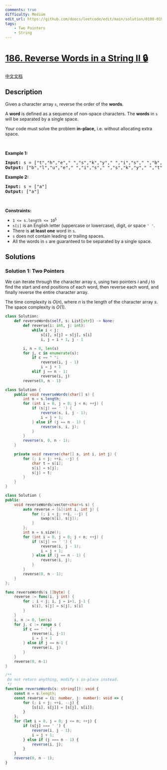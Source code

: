 ```yaml
---
comments: true
difficulty: Medium
edit_url: https://github.com/doocs/leetcode/edit/main/solution/0100-0199/0186.Reverse%20Words%20in%20a%20String%20II/README_EN.md
tags:
    - Two Pointers
    - String
---
```


<!-- problem:start -->

# [186. Reverse Words in a String II 🔒](https://leetcode.com/problems/reverse-words-in-a-string-ii)

[中文文档](/solution/0100-0199/0186.Reverse%20Words%20in%20a%20String%20II/README.md)

## Description

<!-- description:start -->

<p>Given a character array <code>s</code>, reverse the order of the <strong>words</strong>.</p>

<p>A <strong>word</strong> is defined as a sequence of non-space characters. The <strong>words</strong> in <code>s</code> will be separated by a single space.</p>

<p>Your code must solve the problem&nbsp;<strong>in-place,</strong> i.e. without allocating extra space.</p>

<p>&nbsp;</p>
<p><strong class="example">Example 1:</strong></p>
<pre><strong>Input:</strong> s = ["t","h","e"," ","s","k","y"," ","i","s"," ","b","l","u","e"]
<strong>Output:</strong> ["b","l","u","e"," ","i","s"," ","s","k","y"," ","t","h","e"]
</pre><p><strong class="example">Example 2:</strong></p>
<pre><strong>Input:</strong> s = ["a"]
<strong>Output:</strong> ["a"]
</pre>
<p>&nbsp;</p>
<p><strong>Constraints:</strong></p>

<ul>
	<li><code>1 &lt;= s.length &lt;= 10<sup>5</sup></code></li>
	<li><code>s[i]</code> is an English letter (uppercase or lowercase), digit, or space <code>&#39; &#39;</code>.</li>
	<li>There is <strong>at least one</strong> word in <code>s</code>.</li>
	<li><code>s</code> does not contain leading or trailing spaces.</li>
	<li>All the words in <code>s</code> are guaranteed to be separated by a single space.</li>
</ul>

<!-- description:end -->

## Solutions

<!-- solution:start -->

### Solution 1: Two Pointers

We can iterate through the character array $s$, using two pointers $i$ and $j$ to find the start and end positions of each word, then reverse each word, and finally reverse the entire character array.

The time complexity is $O(n)$, where $n$ is the length of the character array $s$. The space complexity is $O(1)$.

<!-- tabs:start -->

```python
class Solution:
    def reverseWords(self, s: List[str]) -> None:
        def reverse(i: int, j: int):
            while i < j:
                s[i], s[j] = s[j], s[i]
                i, j = i + 1, j - 1

        i, n = 0, len(s)
        for j, c in enumerate(s):
            if c == " ":
                reverse(i, j - 1)
                i = j + 1
            elif j == n - 1:
                reverse(i, j)
        reverse(0, n - 1)
```

```java
class Solution {
    public void reverseWords(char[] s) {
        int n = s.length;
        for (int i = 0, j = 0; j < n; ++j) {
            if (s[j] == ' ') {
                reverse(s, i, j - 1);
                i = j + 1;
            } else if (j == n - 1) {
                reverse(s, i, j);
            }
        }
        reverse(s, 0, n - 1);
    }

    private void reverse(char[] s, int i, int j) {
        for (; i < j; ++i, --j) {
            char t = s[i];
            s[i] = s[j];
            s[j] = t;
        }
    }
}
```

```cpp
class Solution {
public:
    void reverseWords(vector<char>& s) {
        auto reverse = [&](int i, int j) {
            for (; i < j; ++i, --j) {
                swap(s[i], s[j]);
            }
        };
        int n = s.size();
        for (int i = 0, j = 0; j < n; ++j) {
            if (s[j] == ' ') {
                reverse(i, j - 1);
                i = j + 1;
            } else if (j == n - 1) {
                reverse(i, j);
            }
        }
        reverse(0, n - 1);
    }
};
```

```go
func reverseWords(s []byte) {
	reverse := func(i, j int) {
		for ; i < j; i, j = i+1, j-1 {
			s[i], s[j] = s[j], s[i]
		}
	}
	i, n := 0, len(s)
	for j, c := range s {
		if c == ' ' {
			reverse(i, j-1)
			i = j + 1
		} else if j == n-1 {
			reverse(i, j)
		}
	}
	reverse(0, n-1)
}
```

```ts
/**
 Do not return anything, modify s in-place instead.
 */
function reverseWords(s: string[]): void {
    const n = s.length;
    const reverse = (i: number, j: number): void => {
        for (; i < j; ++i, --j) {
            [s[i], s[j]] = [s[j], s[i]];
        }
    };
    for (let i = 0, j = 0; j <= n; ++j) {
        if (s[j] === ' ') {
            reverse(i, j - 1);
            i = j + 1;
        } else if (j === n - 1) {
            reverse(i, j);
        }
    }
    reverse(0, n - 1);
}
```

<!-- tabs:end -->

<!-- solution:end -->

<!-- problem:end -->
